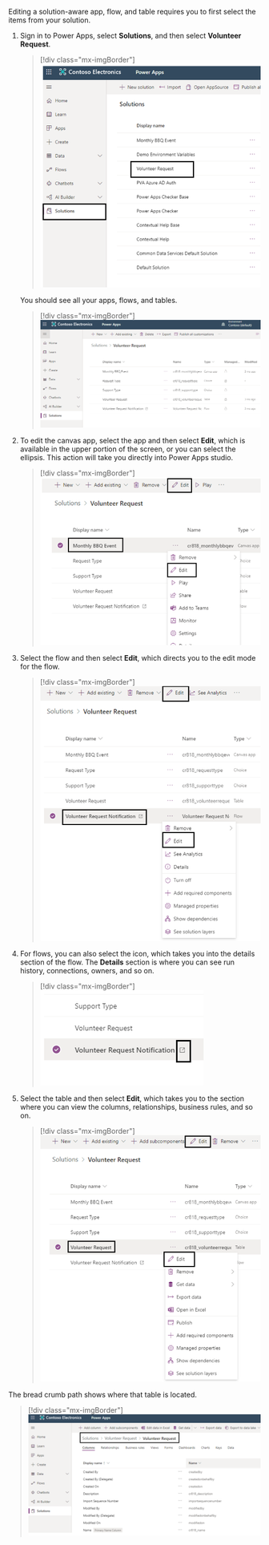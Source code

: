 Editing a solution-aware app, flow, and table requires you to first select the items from your solution. 

1. Sign in to Power Apps, select **Solutions**, and then select **Volunteer Request**.

	> [!div class="mx-imgBorder"]
	> [![Select Solutions and Volunteer Request to access your solution.](../media/access-your-solution-ssm.png)](../media/access-your-solution-ssm.png#lightbox)

   You should see all your apps, flows, and tables.

	> [!div class="mx-imgBorder"]
	> [![See all of your apps, flows, and tables.](../media/all-items.png)](../media/all-items.png#lightbox)

1. To edit the canvas app, select the app and then select **Edit**, which is available in the upper portion of the screen, or you can select the ellipsis. This action will take you directly into Power Apps studio. 

	> [!div class="mx-imgBorder"]
	> [![Edit the canvas app by selecting Edit.](../media/edit-existing-app-ssm.png)](../media/edit-existing-app-ssm.png#lightbox)

1. Select the flow and then select **Edit**, which directs you to the edit mode for the flow.

	> [!div class="mx-imgBorder"]
	> [![Edit the flow by selecting Edit.](../media/edit-existing-flow-ssm.png)](../media/edit-existing-flow-ssm.png#lightbox)

1. For flows, you can also select the icon, which takes you into the details section of the flow. The **Details** section is where you can see run history, connections, owners, and so on.

	> [!div class="mx-imgBorder"]
	> [![Details section displays history, connections, owners, etc.](../media/additional-features-ssm.png)](../media/additional-features-ssm.png#lightbox)
 
1. Select the table and then select **Edit**, which takes you to the section where you can view the columns, relationships, business rules, and so on. 

	> [!div class="mx-imgBorder"]
	> [![Edit the table by selecting Edit.](../media/edit-existing-table-ssm.png)](../media/edit-existing-table-ssm.png#lightbox)
 
The bread crumb path shows where that table is located.

> [!div class="mx-imgBorder"]
> [![Bread crumb path displays the table location.](../media/bread-crumb-menu-ssm.png)](../media/bread-crumb-menu-ssm.png#lightbox)
